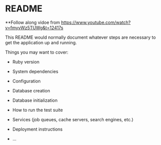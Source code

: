 # README

**Follow along vidoe from https://www.youtube.com/watch?v=fmyvWz5TUWg&t=12417s

This README would normally document whatever steps are necessary to get the
application up and running.

Things you may want to cover:

* Ruby version

* System dependencies

* Configuration

* Database creation

* Database initialization

* How to run the test suite

* Services (job queues, cache servers, search engines, etc.)

* Deployment instructions

* ...
